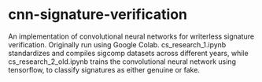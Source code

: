 # cnn-signature-verification
An implementation of convolutional neural networks for writerless signature verification. Originally run using Google Colab.
cs_research_1.ipynb standardizes and compiles sigcomp datasets across different years, while cs_research_2_old.ipynb trains the convolutional neural network using tensorflow, to classify signatures as either genuine or fake.
